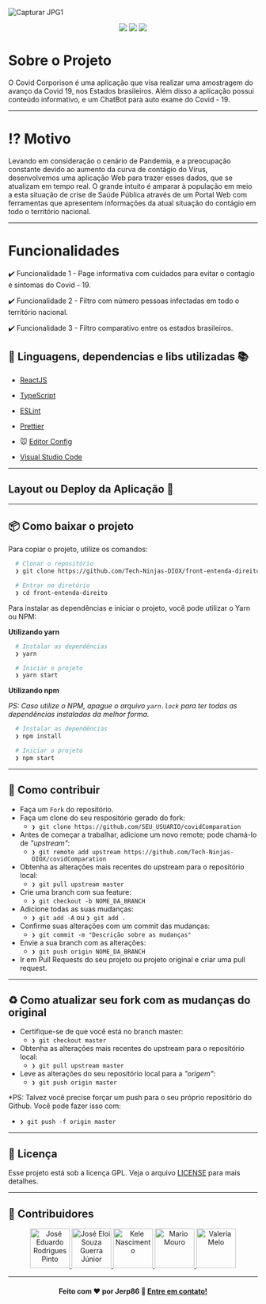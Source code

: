 ![Capturar JPG1](https://user-images.githubusercontent.com/59574875/85342988-34c1e980-b4c2-11ea-99e1-47aa65591289.JPG)

<p align="center"> <img src="https://img.shields.io/static/v1?label=React&message=framework&color=blue&style=for-the-badge&logo=React"/>
<img src="https://img.shields.io/static/v1?label=JavaScript&message=framework&color=blue&style=for-the-badge&logo=JavaScript"/>
<img src="https://img.shields.io/static/v1?label=TypeScript&message=framework&color=blue&style=for-the-badge&logo=TypeScript"/></p>

<h1 align="justify"> Sobre o Projeto</h1>
O Covid Corporison é uma aplicação que visa realizar uma amostragem do avanço da Covid 19, nos Estados brasileiros. Além disso a aplicação possui conteúdo informativo, e um ChatBot para auto exame do Covid - 19.

---

<h1 align="justify"> ⁉️ Motivo</h1>
Levando em consideração o cenário de Pandemia, e a preocupação constante devido ao aumento da curva de contágio do Vírus, desenvolvemos uma aplicação Web para trazer esses dados, que se atualizam em tempo real.
O grande intuito é amparar à população em meio a esta situação de crise de Saúde Pública através de um Portal Web com ferramentas que apresentem informações da atual situação do contágio em todo o território nacional. 

----

<h1 align="justify"> Funcionalidades</h1>

<p> ✔️ Funcionalidade 1 - Page informativa com cuidados para evitar o contagio e sintomas do Covid - 19.</p> 

<p> ✔️ Funcionalidade 2 - Filtro com número pessoas infectadas em todo o território nacional.</p> 

<p> ✔️ Funcionalidade 3 - Filtro comparativo entre os estados brasileiros. </p> 



## :rocket: Linguagens, dependencias e libs utilizadas 📚

- [ReactJS](https://reactjs.org/)
- [TypeScript](https://www.typescriptlang.org/)

- [ESLint](https://eslint.org/)
- [Prettier](https://prettier.io/)
- :mouse: [Editor Config](https://editorconfig.org/)

- [Visual Studio Code](https://code.visualstudio.com/)


----
## Layout ou Deploy da Aplicação 💨 </h1>

----
## :package: Como baixar o projeto

Para copiar o projeto, utilize os comandos:

```bash
  # Clonar o repositório
  ❯ git clone https://github.com/Tech-Ninjas-DIOX/front-entenda-direito.git

  # Entrar no diretório
  ❯ cd front-entenda-direito
```
Para instalar as dependências e iniciar o projeto, você pode utilizar o Yarn ou NPM:

**Utilizando yarn**

```bash
  # Instalar as dependências
  ❯ yarn

  # Iniciar o projeto
  ❯ yarn start
```

**Utilizando npm**

*PS: Caso utilize o NPM, apague o arquivo `yarn.lock` para ter todas as dependências instaladas da melhor forma.*

```bash
  # Instalar as dependências
  ❯ npm install

  # Iniciar o projeto
  ❯ npm start
```

---

## :link: Como contribuir

- Faça um `Fork` do repositório.
- Faça um clone do seu respositório gerado do fork:
  - `❯ git clone https://github.com/SEU_USUARIO/covidComparation`
- Antes de começar a trabalhar, adicione um novo remote; pode chamá-lo de *"upstream"*:
  - `❯ git remote add upstream https://github.com/Tech-Ninjas-DIOX/covidComparation`
- Obtenha as alterações mais recentes do upstream para o repositório local:
  - `❯ git pull upstream master`
- Crie uma branch com sua feature:
  - `❯ git checkout -b NOME_DA_BRANCH`
- Adicione todas as suas mudanças:
  - `❯ git add -A` ou `❯ git add .`
- Confirme suas alterações com um commit das mudanças:
  - `❯ git commit -m "Descrição sobre as mudanças"`
- Envie a sua branch com as alterações:
  - `❯ git push origin NOME_DA_BRANCH`
- Ir em Pull Requests do seu projeto ou projeto original e criar uma pull request.

---

## :recycle: Como atualizar seu fork com as mudanças do original

- Certifique-se de que você está no branch master:
  - `❯ git checkout master`
- Obtenha as alterações mais recentes do upstream para o repositório local:
  - `❯ git pull upstream master`
- Leve as alterações do seu repositório local para a *"origem"*:
  - `❯ git push origin master`

*PS: Talvez você precise forçar um push para o seu próprio repositório do Github. Você pode fazer isso com:
  - `❯ git push -f origin master`

---

## :memo: Licença
Esse projeto está sob a licença GPL. Veja o arquivo [LICENSE](LICENSE) para mais detalhes.

---

## :busts_in_silhouette: Contribuidores

<p align="center">
  <a href="https://github.com/jerp86">
    <img src="https://avatars0.githubusercontent.com/u/54115624?s=460&u=36c750bc965fde8a88dedbd0aef8c985c3fde0ab&v=4" title="José Eduardo Rodrigues Pinto" width="80" height="80">
  </a>
  <a href="https://github.com/eloiguerra">
    <img src="https://avatars3.githubusercontent.com/u/52114836?s=460&u=2df89dd13b87928a6562bb7f2594a4ea8fc3bad4&v=4" title="José Eloi Souza Guerra Júnior" width="80" height="80">
  </a>
  <a href="https://github.com/KeleNascimento">
    <img src="https://avatars1.githubusercontent.com/u/49176116?s=460&u=1ed632aa857a5bccd5b13a1b8eb9626d8ce9c804&v=4" title="Kele Nascimento" width="80" height="80">
  </a>
  <a href="https://github.com/mario-mouro">
    <img src="https://avatars2.githubusercontent.com/u/52142879?s=460&u=77c8de797d28cab1758eb73494fef09fcdf84f50&v=4" title="Mario Mouro" width="80" height="80">
  </a>
  <a href="https://github.com/val-bit">
    <img src="https://avatars3.githubusercontent.com/u/59574875?s=460&u=97df5a23cfc2789fb477b60ccf61804e2a8c4fad&v=4" title="Valeria Melo" width="80" height="80">
  </a>
</P>

---

<h4 align="center">
  Feito com ❤️ por Jerp86 👋️ <a href="mailto:jerp4@hotmail.com">Entre em contato!</a>
</h4>
